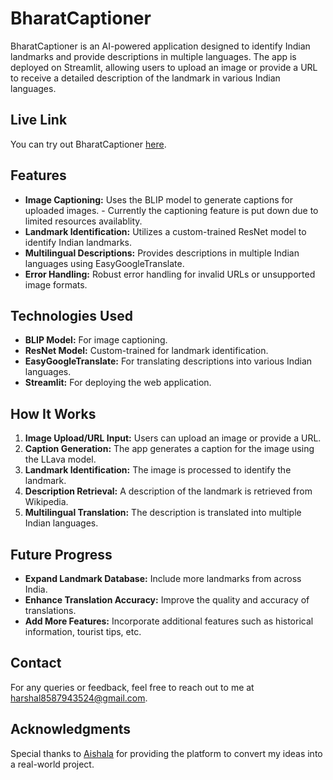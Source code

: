 # BharatCaptioner

BharatCaptioner is an AI-powered application designed to identify Indian landmarks and provide descriptions in multiple languages. The app is deployed on Streamlit, allowing users to upload an image or provide a URL to receive a detailed description of the landmark in various Indian languages.

## Live Link

You can try out BharatCaptioner [here](https://btjk5ajztxtrzxo9unbdko.streamlit.app/).

## Features

- **Image Captioning:** Uses the BLIP model to generate captions for uploaded images. - Currently the captioning feature is put down due to limited resources availablity.
- **Landmark Identification:** Utilizes a custom-trained ResNet model to identify Indian landmarks.
- **Multilingual Descriptions:** Provides descriptions in multiple Indian languages using EasyGoogleTranslate.
- **Error Handling:** Robust error handling for invalid URLs or unsupported image formats.

## Technologies Used

- **BLIP Model:** For image captioning.
- **ResNet Model:** Custom-trained for landmark identification.
- **EasyGoogleTranslate:** For translating descriptions into various Indian languages.
- **Streamlit:** For deploying the web application.

## How It Works

1. **Image Upload/URL Input:** Users can upload an image or provide a URL.
2. **Caption Generation:** The app generates a caption for the image using the LLava model.
3. **Landmark Identification:** The image is processed to identify the landmark.
4. **Description Retrieval:** A description of the landmark is retrieved from Wikipedia.
5. **Multilingual Translation:** The description is translated into multiple Indian languages.

## Future Progress

- **Expand Landmark Database:** Include more landmarks from across India.
- **Enhance Translation Accuracy:** Improve the quality and accuracy of translations.
- **Add More Features:** Incorporate additional features such as historical information, tourist tips, etc.

## Contact

For any queries or feedback, feel free to reach out to me at [harshal8587943524@gmail.com](mailto:harshal19052003@gmail.com).

## Acknowledgments

Special thanks to [Aishala](https://ai-shala.com/) for providing the platform to convert my ideas into a real-world project.
